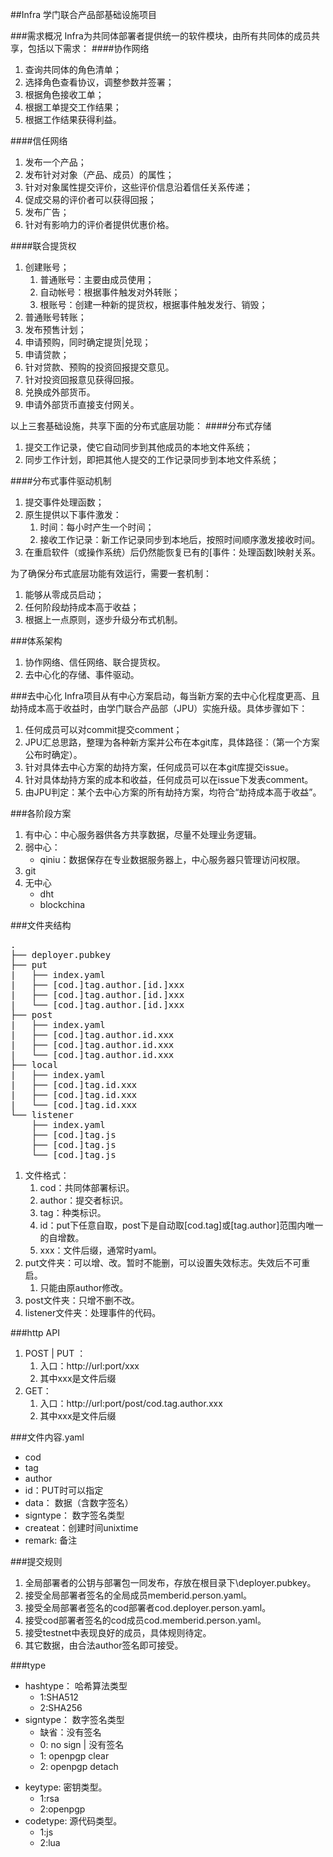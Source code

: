 ##Infra
学门联合产品部基础设施项目

###需求概况
Infra为共同体部署者提供统一的软件模块，由所有共同体的成员共享，包括以下需求：
####协作网络
1. 查询共同体的角色清单；
2. 选择角色查看协议，调整参数并签署；
3. 根据角色接收工单；
4. 根据工单提交工作结果；
5. 根据工作结果获得利益。

####信任网络
1. 发布一个产品；
2. 发布针对对象（产品、成员）的属性；
3. 针对对象属性提交评价，这些评价信息沿着信任关系传递；
4. 促成交易的评价者可以获得回报；
5. 发布广告；
6. 针对有影响力的评价者提供优惠价格。

####联合提货权
1. 创建账号；
	1. 普通账号：主要由成员使用；
	2. 自动帐号：根据事件触发对外转账；
	3. 根账号：创建一种新的提货权，根据事件触发发行、销毁；
2. 普通账号转账；
3. 发布预售计划；
4. 申请预购，同时确定提货|兑现；
5. 申请贷款；
6. 针对贷款、预购的投资回报提交意见。
7. 针对投资回报意见获得回报。
8. 兑换成外部货币。
9. 申请外部货币直接支付网关。

以上三套基础设施，共享下面的分布式底层功能：
####分布式存储
1. 提交工作记录，使它自动同步到其他成员的本地文件系统；
2. 同步工作计划，即把其他人提交的工作记录同步到本地文件系统；

####分布式事件驱动机制
1. 提交事件处理函数；
2. 原生提供以下事件激发：
	1. 时间：每小时产生一个时间；
	2. 接收工作记录：新工作记录同步到本地后，按照时间顺序激发接收时间。
3. 在重启软件（或操作系统）后仍然能恢复已有的[事件：处理函数]映射关系。

为了确保分布式底层功能有效运行，需要一套机制：  
1. 能够从零成员启动；
2. 任何阶段劫持成本高于收益；
3. 根据上一点原则，逐步升级分布式机制。



###体系架构
1. 协作网络、信任网络、联合提货权。
2. 去中心化的存储、事件驱动。

###去中心化
Infra项目从有中心方案启动，每当新方案的去中心化程度更高、且劫持成本高于收益时，由学门联合产品部（JPU）实施升级。具体步骤如下：

1. 任何成员可以对commit提交comment；
2. JPU汇总思路，整理为各种新方案并公布在本git库，具体路径：（第一个方案公布时确定）。
3. 针对具体去中心方案的劫持方案，任何成员可以在本git库提交issue。
4. 针对具体劫持方案的成本和收益，任何成员可以在issue下发表comment。
5. 由JPU判定：某个去中心方案的所有劫持方案，均符合“劫持成本高于收益”。

###各阶段方案
1. 有中心：中心服务器供各方共享数据，尽量不处理业务逻辑。
2. 弱中心：
	* qiniu：数据保存在专业数据服务器上，中心服务器只管理访问权限。
3. git
4. 无中心
	* dht
	* blockchina

###文件夹结构
<pre>
.
├── deployer.pubkey
├── put
|   ├── index.yaml
|   ├── [cod.]tag.author.[id.]xxx
|   ├── [cod.]tag.author.[id.]xxx
|   └── [cod.]tag.author.[id.]xxx
├── post
|   ├── index.yaml
|   ├── [cod.]tag.author.id.xxx
|   ├── [cod.]tag.author.id.xxx
|   └── [cod.]tag.author.id.xxx
├── local
|   ├── index.yaml
|   ├── [cod.]tag.id.xxx
|   ├── [cod.]tag.id.xxx
|   └── [cod.]tag.id.xxx
└── listener
    ├── index.yaml
    ├── [cod.]tag.js
    ├── [cod.]tag.js
    └── [cod.]tag.js
</pre>
1. 文件格式：
	1. cod：共同体部署标识。
	2. author：提交者标识。
	3. tag：种类标识。
	4. id：put下任意自取，post下是自动取[cod.tag]或[tag.author]范围内唯一的自增数。
	5. xxx：文件后缀，通常时yaml。
2. put文件夹：可以增、改。暂时不能删，可以设置失效标志。失效后不可重启。
	1. 只能由原author修改。
3. post文件夹：只增不删不改。
4. listener文件夹：处理事件的代码。

###http API
1. POST | PUT ： 
	1. 入口：http://url:port/xxx
	2. 其中xxx是文件后缀
2. GET：
	1. 入口：http://url:port/post/cod.tag.author.xxx
	2. 其中xxx是文件后缀

###文件内容.yaml
* cod
* tag
* author
* id：PUT时可以指定
* data： 数据（含数字签名）
* signtype： 数字签名类型
* createat：创建时间unixtime
* remark: 备注

###提交规则
1. 全局部署者的公钥与部署包一同发布，存放在根目录下\deployer.pubkey。
2. 接受全局部署者签名的全局成员memberid.person.yaml。
3. 接受全局部署者签名的cod部署者cod.deployer.person.yaml。
4. 接受cod部署者签名的cod成员cod.memberid.person.yaml。
5. 接受testnet中表现良好的成员，具体规则待定。
6. 其它数据，由合法author签名即可接受。

###type
* hashtype： 哈希算法类型
	* 1:SHA512
	* 2:SHA256
* signtype： 数字签名类型
	* 缺省：没有签名
	* 0: no sign | 没有签名
	* 1: openpgp clear
	* 2: openpgp detach
- keytype: 密钥类型。
	- 1:rsa
	- 2:openpgp
- codetype: 源代码类型。
	- 1:js
	- 2:lua